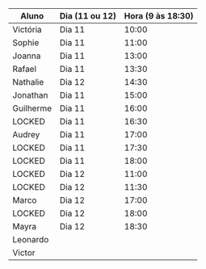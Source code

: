 | Aluno     | Dia (11 ou 12) | Hora (9 às 18:30) |
| --------- | -------------- | -------------- |
| Victória  | Dia 11  |  10:00    |
| Sophie    |  Dia 11 |  11:00    |
| Joanna    | Dia 11  |  13:00    |
| Rafael    | Dia 11  |  13:30    |
| Nathalie  | Dia 12  |  14:30    |
| Jonathan  | Dia 11  |  15:00    |
| Guilherme | Dia 11  |  16:00    |
| LOCKED    | Dia 11  |  16:30    |
| Audrey    | Dia 11  |  17:00    |
| LOCKED    | Dia 11  |  17:30    |
| LOCKED    | Dia 11  |  18:00    |
| LOCKED    | Dia 12  |  11:00    |
| LOCKED    | Dia 12  |  11:30    |
| Marco     | Dia 12  |  17:00    |
| LOCKED    | Dia 12  |  18:00    |
| Mayra     | Dia 12  |  18:30    |
| Leonardo  |         |           |
| Victor    |         |           |
